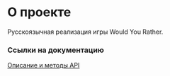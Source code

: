 # О проекте #

Русскоязычная реализация игры Would You Rather.

### Ссылки на документацию ###

[Описание и методы API](https://bitbucket.org/somename/thisorthat/wiki/API)
